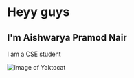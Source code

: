 # Heyy guys
## I'm Aishwarya Pramod Nair

 
 I am a CSE student

![Image of Yaktocat](https://octodex.github.com/images/yaktocat.png)
